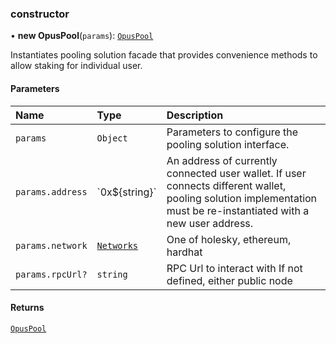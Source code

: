 ### constructor

• **new OpusPool**(`params`): [`OpusPool`](OpusPool.md)

Instantiates pooling solution facade that provides convenience methods
to allow staking for individual user.

#### Parameters

| Name             | Type                               | Description                                                                                                                                                        |
| :--------------- | :--------------------------------- | :----------------------------------------------------------------------------------------------------------------------------------------------------------------- |
| `params`         | `Object`                           | Parameters to configure the pooling solution interface.                                                                                                            |
| `params.address` | \`0x$\{string}\`                   | An address of currently connected user wallet. If user connects different wallet, pooling solution implementation must be re-instantiated with a new user address. |
| `params.network` | [`Networks`](../enums/Networks.md) | One of holesky, ethereum, hardhat                                                                                                                                  |
| `params.rpcUrl?` | `string`                           | RPC Url to interact with If not defined, either public node                                                                                                        |

#### Returns

[`OpusPool`](OpusPool.md)